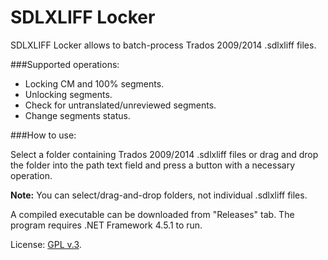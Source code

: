 ﻿SDLXLIFF Locker
===
SDLXLIFF Locker allows to batch-process Trados 2009/2014 .sdlxliff files.

###Supported operations:

- Locking CM and 100% segments.
- Unlocking segments.
- Check for untranslated/unreviewed segments.
- Change segments status.

###How to use:

Select a folder containing Trados 2009/2014 .sdlxliff files or drag and drop the folder
into the path text field and press a button with a necessary operation.

**Note:** You can select/drag-and-drop folders, not individual .sdlxliff files.

A compiled executable can be downloaded from "Releases" tab.
The program requires .NET Framework 4.5.1 to run.


License: [GPL v.3](http://www.gnu.org/licenses/gpl-3.0.en.html).
